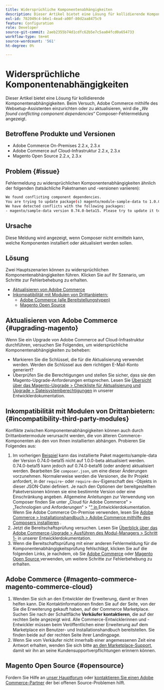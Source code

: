 ```yaml
---
title: Widersprüchliche Komponentenabhängigkeiten
description: Dieser Artikel bietet eine Lösung für kollidierende Komponentenabhängigkeiten. Beim Versuch, Adobe Commerce mithilfe des Websetup-Assistenten einzurichten oder zu aktualisieren, wird die Fehlermeldung *„We found conflicting component dependencies“* Composer angezeigt.
exl-id: 782049c4-b6e1-4ead-a00f-80d2aa8475c9
feature: Configuration
role: Developer
source-git-commit: 2aeb2355b74d1cdfc62b5e7c5aa04fcd0a654733
workflow-type: tm+mt
source-wordcount: '561'
ht-degree: 0%

---
```


# Widersprüchliche Komponentenabhängigkeiten

Dieser Artikel bietet eine Lösung für kollidierende Komponentenabhängigkeiten. Beim Versuch, Adobe Commerce mithilfe des Websetup-Assistenten einzurichten oder zu aktualisieren, wird die *„We found conflicting component dependencies“* Composer-Fehlermeldung angezeigt.

## Betroffene Produkte und Versionen

* Adobe Commerce On-Premises 2.2.x, 2.3.x
* Adobe Commerce auf Cloud-Infrastruktur 2.2.x, 2.3.x
* Magento Open Source 2.2.x, 2.3.x


## Problem {#issue}

Fehlermeldung zu widersprüchlichen Komponentenabhängigkeiten ähnlich der folgenden (tatsächliche Paketnamen und -versionen variieren):

```bash
We found conflicting component dependencies.
You are trying to update package(s) magento/module-sample-data to 1.0.0-beta
We have detected conflicts with the following packages:
- magento/sample-data version 0.74.0-beta15. Please try to update it to one of the following package versions: 0.74.0-beta16, 0.74.0-beta14, 0.74.0-beta13, 0.74.0-beta12, 0.74.0-beta11, 0.74.0-beta10, 0.74.0-beta9, 0.74.0-beta8, 0.74.0-beta7
```

## Ursache

Diese Meldung wird angezeigt, wenn Composer nicht ermitteln kann, welche Komponenten installiert oder aktualisiert werden sollen.

## Lösung

Zwei Hauptszenarien können zu widersprüchlichen Komponentenabhängigkeiten führen. Klicken Sie auf Ihr Szenario, um Schritte zur Fehlerbehebung zu erhalten.

* [Aktualisieren von Adobe Commerce](#upgrading-magento)
* [Inkompatibilität mit Modulen von Drittanbietern:](#incompatibility-third-party-modules)
   * [Adobe Commerce (alle Bereitstellungstypen)](#magento-commerce-magento-commerce-cloud)
   * [Magento Open Source](#opensource)

## Aktualisieren von Adobe Commerce {#upgrading-magento}

Wenn Sie ein Upgrade von Adobe Commerce auf Cloud-Infrastruktur durchführen, versuchen Sie Folgendes, um widersprüchliche Komponentenabhängigkeiten zu beheben:

* Markieren Sie die Schlüssel, die für die Aktualisierung verwendet werden. Werden die Schlüssel aus dem richtigen E-Mail-Konto generiert?
* Überprüfen Sie die Berechtigungen und stellen Sie sicher, dass sie den Magento-Upgrade-Anforderungen entsprechen. Lesen Sie [Übersicht über das Magento-Upgrade > Checkliste für Aktualisierung und Upgrade > Dateisystemberechtigungen](https://experienceleague.adobe.com/en/docs/commerce-operations/upgrade-guide/prepare/prerequisites#verify-file-system-permissions) in unserer Entwicklerdokumentation.

## Inkompatibilität mit Modulen von Drittanbietern: {#incompatibility-third-party-modules}

Konflikte zwischen Komponentenabhängigkeiten können auch durch Drittanbietermodule verursacht werden, die von älteren Commerce-Komponenten als den von Ihnen installierten abhängen. Probieren Sie Folgendes aus:

1. Im vorherigen [Beispiel](#issue) kann das installierte Paket magento/sample-data der Version 0.74.0-beta15 nicht auf 1.0.0-beta aktualisiert werden. 0.74.0-beta15 kann jedoch auf 0.74.0-beta16 (oder andere) aktualisiert werden. Bearbeiten Sie `composer.json`, um eine dieser Änderungen vorzunehmen. Normalerweise werden die Versionen, die Ihr Projekt anfordert, in der `require`- oder `require-dev`-Eigenschaft des -Objekts in dieser JSON-Datei definiert. Je nach den Optionen der bereitgestellten Paketversionen können sie eine bestimmte Version oder eine Einschränkung angeben. Allgemeine Anleitungen zur Verwendung von Composer finden Sie unter „Cloud für Adobe Commerce&quot; > „Technologien und Anforderungen“ > &quot;[&quot; in ](https://experienceleague.adobe.com/en/docs/commerce-cloud-service/user-guide/develop/overview#files) Entwicklerdokumentation. Wenn Sie Adobe Commerce On-Premise verwenden, lesen Sie [Adobe Commerce > Installationshandbuch > Adobe Commerce mithilfe des Composers installieren](https://experienceleague.adobe.com/en/docs/commerce-operations/installation-guide/composer) .
1. Jetzt die Bereitschaftsprüfung versuchen. Lesen Sie [Überblick über das Adobe Commerce-Upgrade > Ausführen des Modul-Managers > Schritt 1-](https://experienceleague.adobe.com/en/docs/commerce-operations/upgrade-guide/overview) in unserer Entwicklerdokumentation.
1. Wenn die Bereitschaftsprüfung mit einer anderen Fehlermeldung für die Komponentenabhängigkeitsprüfung fehlschlägt, klicken Sie auf die folgenden Links, je nachdem, ob Sie [Adobe Commerce](#magento-commerce-magento-commerce-cloud) oder [Magento Open Source ](#opensource) verwenden, um weitere Schritte zur Fehlerbehebung zu erhalten.

## Adobe Commerce {#magento-commerce-magento-commerce-cloud}

1. Wenden Sie sich an den Entwickler der Erweiterung, damit er Ihnen helfen kann. Die Kontaktinformationen finden Sie auf der Seite, von der Sie die Erweiterung gekauft haben, auf der Commerce Marketplace. Suchen Sie nach der Schaltfläche **Verkäufer kontaktieren**, die auf der rechten Seite angezeigt wird. Alle Commerce-Entwicklerinnen und -Entwickler müssen beim Veröffentlichen einer Erweiterung auf dem Marketplace ein Benutzer- und Installationshandbuch bereitstellen. Sie finden beide auf der rechten Seite ihrer Landingpage.
1. Wenn Sie vom Verkäufer nicht innerhalb einer angemessenen Zeit eine Antwort erhalten, wenden Sie sich bitte [an den Marketplace-Support](mailto:commercemarketplacesupport@adobe.com), damit wir ihn an seine Kundensupportverpflichtungen erinnern können.

## Magento Open Source {#opensource}

Fordern Sie Hilfe an [unser Hauptforum](https://community.magento.com/) oder [kontaktieren Sie einen Adobe Commerce-Partner](https://magento.com/find-a-partner) der bei offenen Source-Problemen hilft.
